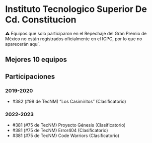 # Instituto Tecnologico Superior De Cd. Constitucion

:warning: Equipos que solo participaron en el Repechaje del Gran Premio de México no están registrados oficialmente en el ICPC, por lo que no aparecerán aquí.

## Mejores 10 equipos


## Participaciones

### 2019-2020

- #382 (#98 de TecNM) “Los Casimiritos” (Clasificatorio)

### 2022-2023

- #381 (#75 de TecNM) Proyecto Génesis (Clasificatorio)
- #381 (#75 de TecNM) Error404 (Clasificatorio)
- #381 (#75 de TecNM) Code Warriors (Clasificatorio)



